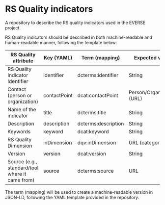 # RS Quality indicators
A repository to describe the RS quality indicators used in the EVERSE project.

RS Quality indicators should be described in both machine-readable and human-readable manner, following the template below:

| RS Quality attribute | Key (YAML) | Term (mapping) | Expected value |
|---|---|---|---|
| RS Quality Indicator Identifier | identifier | dcterms:identifier | String |
| Contact (person or organization) | contactPoint | dcat:contactPoint | Person/Organization (URL) |
| Name of the indicator | title | dcterms:title | String |
| Description | description | dcterms:description | String |
| Keywords | keyword | dcat:keyword | String |
| RS Quality Dimension  | inDimension | dqv:inDimension | URL (category) |
| Version | version | dcat:version | String |
| Source (e.g., standard/tool where it came from) | source | dcterms:source | URL |

The term (mapping) will be used to create a machine-readable version in JSON-LD, following the YAML template provided in the repository.

